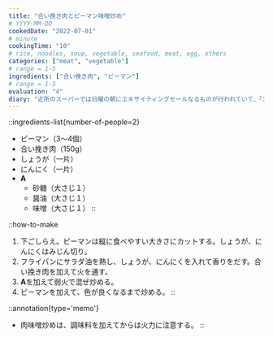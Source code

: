 ```yaml
---
title: "合い挽き肉とピーマン味噌炒め"
# YYYY-MM-DD
cookedDate: "2022-07-01"
# minute
cookingTime: "10"
# rice, noodles, soup, vegetable, seafood, meat, egg, others
categories: ["meat", "vegetable"]
# range = 1-5
ingredients: ["合い挽き肉", "ピーマン"]
# range = 1-5
evaluation: "4"
diary: "近所のスーパーでは日曜の朝にエキサイティングセールなるものが行われていて、「エキサイティングて」と薄ら笑いを浮かべて入店しましたが、卵100円に無事エキサイティングできました。謝罪します。"
---
```


::ingredients-list{number-of-people=2}
- ピーマン（3～4個）
- 合い挽き肉（150g）
- しょうが（一片）
- にんにく（一片）
- **A**
  - 砂糖（大さじ１）
  - 醤油（大さじ１）
  - 味噌（大さじ１）
::

::how-to-make
1. 下ごしらえ。ピーマンは縦に食べやすい大きさにカットする。しょうが、にんにくはみじん切り。
2. フライパンにサラダ油を熱し、しょうが、にんにくを入れて香りをだす。合い挽き肉を加えて火を通す。
3. **A**を加えて弱火で混ぜ炒める。
4. ピーマンを加えて、色が良くなるまで炒める。
::

::annotation{type='memo'}
- 肉味噌炒めは、調味料を加えてからは火力に注意する。
::
